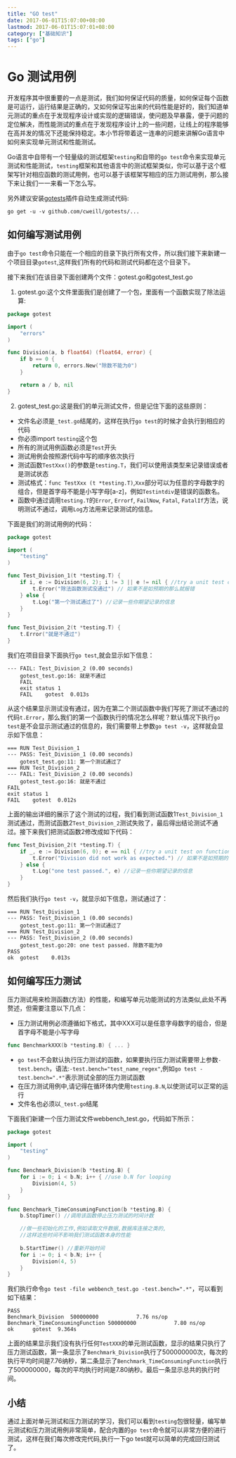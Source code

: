 ```yaml
---
title: "GO test"
date: 2017-06-01T15:07:00+08:00
lastmod: 2017-06-01T15:07:01+08:00
category: ["基础知识"]
tags: ["go"]
---
```


# Go 测试用例

开发程序其中很重要的一点是测试，我们如何保证代码的质量，如何保证每个函数是可运行，运行结果是正确的，又如何保证写出来的代码性能是好的，我们知道单元测试的重点在于发现程序设计或实现的逻辑错误，使问题及早暴露，便于问题的定位解决，而性能测试的重点在于发现程序设计上的一些问题，让线上的程序能够在高并发的情况下还能保持稳定。本小节将带着这一连串的问题来讲解Go语言中如何来实现单元测试和性能测试。

Go语言中自带有一个轻量级的测试框架`testing`和自带的`go test`命令来实现单元测试和性能测试，`testing`框架和其他语言中的测试框架类似，你可以基于这个框架写针对相应函数的测试用例，也可以基于该框架写相应的压力测试用例，那么接下来让我们一一来看一下怎么写。

另外建议安装[gotests](https://github.com/cweill/gotests)插件自动生成测试代码:

``` shell
go get -u -v github.com/cweill/gotests/...
```

## 如何编写测试用例

由于`go test`命令只能在一个相应的目录下执行所有文件，所以我们接下来新建一个项目目录`gotest`,这样我们所有的代码和测试代码都在这个目录下。

接下来我们在该目录下面创建两个文件：gotest.go和gotest_test.go

1. gotest.go:这个文件里面我们是创建了一个包，里面有一个函数实现了除法运算:

```go
package gotest

import (
    "errors"
)

func Division(a, b float64) (float64, error) {
	if b == 0 {
		return 0, errors.New("除数不能为0")
	}

	return a / b, nil
}
```

2. gotest_test.go:这是我们的单元测试文件，但是记住下面的这些原则：

- 文件名必须是`_test.go`结尾的，这样在执行`go test`的时候才会执行到相应的代码
- 你必须import `testing`这个包
- 所有的测试用例函数必须是`Test`开头
- 测试用例会按照源代码中写的顺序依次执行
- 测试函数`TestXxx()`的参数是`testing.T`，我们可以使用该类型来记录错误或者是测试状态
- 测试格式：`func TestXxx (t *testing.T)`,`Xxx`部分可以为任意的字母数字的组合，但是首字母不能是小写字母[a-z]，例如`Testintdiv`是错误的函数名。
- 函数中通过调用`testing.T`的`Error`, `Errorf`, `FailNow`, `Fatal`, `FatalIf`方法，说明测试不通过，调用`Log`方法用来记录测试的信息。

 下面是我们的测试用例的代码：

```go
package gotest

import (
    "testing"
)

func Test_Division_1(t *testing.T) {
    if i, e := Division(6, 2); i != 3 || e != nil { //try a unit test on function
	    t.Error("除法函数测试没通过") // 如果不是如预期的那么就报错
	} else {
		t.Log("第一个测试通过了") //记录一些你期望记录的信息
	}
}

func Test_Division_2(t *testing.T) {
	t.Error("就是不通过")
}

```

我们在项目目录下面执行`go test`,就会显示如下信息：

``` shell
--- FAIL: Test_Division_2 (0.00 seconds)
    gotest_test.go:16: 就是不通过
	FAIL
	exit status 1
	FAIL	gotest	0.013s	
```

从这个结果显示测试没有通过，因为在第二个测试函数中我们写死了测试不通过的代码`t.Error`，那么我们的第一个函数执行的情况怎么样呢？默认情况下执行`go test`是不会显示测试通过的信息的，我们需要带上参数`go test -v`，这样就会显示如下信息：

``` shell
=== RUN Test_Division_1
--- PASS: Test_Division_1 (0.00 seconds)
	gotest_test.go:11: 第一个测试通过了
=== RUN Test_Division_2
--- FAIL: Test_Division_2 (0.00 seconds)
	gotest_test.go:16: 就是不通过
FAIL
exit status 1
FAIL	gotest	0.012s
```

上面的输出详细的展示了这个测试的过程，我们看到测试函数1`Test_Division_1`测试通过，而测试函数2`Test_Division_2`测试失败了，最后得出结论测试不通过。接下来我们把测试函数2修改成如下代码：

``` go
func Test_Division_2(t *testing.T) {
	if _, e := Division(6, 0); e == nil { //try a unit test on function
		t.Error("Division did not work as expected.") // 如果不是如预期的那么就报错
	} else {
		t.Log("one test passed.", e) //记录一些你期望记录的信息
	}
}
```

然后我们执行`go test -v`，就显示如下信息，测试通过了：

```
=== RUN Test_Division_1
--- PASS: Test_Division_1 (0.00 seconds)
	gotest_test.go:11: 第一个测试通过了
=== RUN Test_Division_2
--- PASS: Test_Division_2 (0.00 seconds)
	gotest_test.go:20: one test passed. 除数不能为0
PASS
ok  gotest    0.013s
```

## 如何编写压力测试

压力测试用来检测函数(方法）的性能，和编写单元功能测试的方法类似,此处不再赘述，但需要注意以下几点：

- 压力测试用例必须遵循如下格式，其中XXX可以是任意字母数字的组合，但是首字母不能是小写字母

```go
func BenchmarkXXX(b *testing.B) { ... }
```

- `go test`不会默认执行压力测试的函数，如果要执行压力测试需要带上参数`-test.bench`，语法:`-test.bench="test_name_regex"`,例如`go test -test.bench=".*"`表示测试全部的压力测试函数
- 在压力测试用例中,请记得在循环体内使用`testing.B.N`,以使测试可以正常的运行
- 文件名也必须以`_test.go`结尾

下面我们新建一个压力测试文件webbench_test.go，代码如下所示：

```go
package gotest

import (
	"testing"
)

func Benchmark_Division(b *testing.B) {
	for i := 0; i < b.N; i++ { //use b.N for looping 
		Division(4, 5)
	}
}

func Benchmark_TimeConsumingFunction(b *testing.B) {
	b.StopTimer() //调用该函数停止压力测试的时间计数

	//做一些初始化的工作,例如读取文件数据,数据库连接之类的,
	//这样这些时间不影响我们测试函数本身的性能
	
	b.StartTimer() //重新开始时间
	for i := 0; i < b.N; i++ {
		Division(4, 5)
	}
}

```

我们执行命令`go test -file webbench_test.go -test.bench=".*"`，可以看到如下结果：

```
PASS
Benchmark_Division	500000000	         7.76 ns/op
Benchmark_TimeConsumingFunction	500000000	         7.80 ns/op
ok  	gotest	9.364s
```

上面的结果显示我们没有执行任何`TestXXX`的单元测试函数，显示的结果只执行了压力测试函数，第一条显示了`Benchmark_Division`执行了500000000次，每次的执行平均时间是7.76纳秒，第二条显示了`Benchmark_TimeConsumingFunction`执行了500000000，每次的平均执行时间是7.80纳秒。最后一条显示总共的执行时间。

## 小结

通过上面对单元测试和压力测试的学习，我们可以看到`testing`包很轻量，编写单元测试和压力测试用例非常简单，配合内置的`go test`命令就可以非常方便的进行测试，这样在我们每次修改完代码,执行一下go test就可以简单的完成回归测试了。
